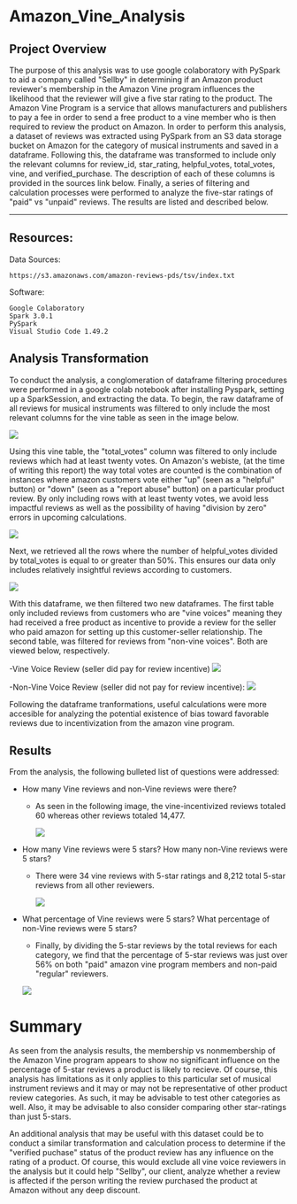 # Amazon_Vine_Analysis

## Project Overview

The purpose of this analysis was to use google colaboratory with PySpark to aid a company called "Sellby" in determining if an Amazon product reviewer's membership in the Amazon Vine program influences the likelihood that the reviewer will give a five star rating to the product.  The Amazon Vine Program is a service that allows manufacturers and publishers to pay a fee in order to send a free product to a vine member who is then required to review the product on Amazon.  In order to perform this analysis, a dataset of reviews was extracted using PySpark from an S3 data storage bucket on Amazon for the category of musical instruments and saved in a dataframe.  Following this, the dataframe was transformed to include only the relevant columns for review_id, star_rating, helpful_votes, total_votes, vine, and verified_purchase.  The description of each of these columns is provided in the sources link below.  Finally, a series of filtering and calculation processes were performed to analyze the five-star ratings of "paid" vs "unpaid" reviews.  The results are listed and described below.

---------------------------------------------
## Resources:

Data Sources: 

    https://s3.amazonaws.com/amazon-reviews-pds/tsv/index.txt

Software: 

    Google Colaboratory
    Spark 3.0.1
    PySpark
    Visual Studio Code 1.49.2


## Analysis Transformation

To conduct the analysis, a conglomeration of dataframe filtering procedures were performed in a google colab notebook after installing Pyspark, setting up a SparkSession, and extracting the data.  To begin, the raw dataframe of all reviews for musical instruments was filtered to only include the most relevant columns for the vine table as seen in the image below.

![](Images_for_readme/Vine_table.png)

Using this vine table, the "total_votes" column was filtered to only include reviews which had at least twenty votes.  On Amazon's webiste, (at the time of writing this report) the way total votes are counted is the combination of instances where amazon customers vote either "up" (seen as a "helpful" button) or "down" (seen as a "report abuse" button) on a particular product review.  By only including rows with at least twenty votes, we avoid less impactful reviews as well as the possibility of having "division by zero" errors in upcoming calculations.

![](Images_for_readme/at_least_20_votes.png)

Next, we retrieved all the rows where the number of helpful_votes divided by total_votes is equal to or greater than 50%.  This ensures our data only includes relatively insightful reviews according to customers.

![](Images_for_readme/helpful_at_least_half.png)

With this dataframe, we then filtered two new dataframes.  The first table only included reviews from customers who are "vine voices" meaning they had received a free product as incentive to provide a review for the seller who paid amazon for setting up this customer-seller relationship.  The second table, was filtered for reviews from "non-vine voices".  Both are viewed below, respectively.


-Vine Voice Review (seller did pay for review incentive)
![](Images_for_readme/vine_member_yes.png)

-Non-Vine Voice Review (seller did not pay for review incentive):
![](Images_for_readme/not_vine_member.png)

Following the dataframe tranformations, useful calculations were more accesible for analyzing the potential existence of bias toward favorable reviews due to incentivization from the amazon vine program.


## Results
From the analysis, the following bulleted list of questions were addressed:

* How many Vine reviews and non-Vine reviews were there?

    - As seen in the following image, the vine-incentivized reviews totaled 60 whereas other reviews totaled 14,477.

        ![](Images_for_readme/total_reviews.png)


* How many Vine reviews were 5 stars? How many non-Vine reviews were 5 stars?

    -   There were 34 vine reviews with 5-star ratings and 8,212 total 5-star reviews from all other reviewers.

        ![](Images_for_readme/5_star_comparison.png)


* What percentage of Vine reviews were 5 stars? What percentage of non-Vine reviews were 5 stars?

    - Finally, by dividing the 5-star reviews by the total reviews for each category, we find that the percentage of 5-star reviews was just over 56% on both "paid" amazon vine program members and non-paid "regular" reviewers.

    ![](Images_for_readme/final_percentages.png)


# Summary

As seen from the analysis results, the membership vs nonmembership of the Amazon Vine program appears to show no significant influence on the percentage of 5-star reviews a product is likely to recieve.  Of course, this analysis has limitations as it only applies to this particular set of musical instrument reviews and it may or may not be representative of other product review categories.  As such, it may be advisable to test other categories as well.  Also, it may be advisable to also consider comparing other star-ratings than just 5-stars.

An additional analysis that may be useful with this dataset could be to conduct a similar transformation and calculation process to determine if the "verified puchase" status of the product review has any influence on the rating of a product.  Of course, this would exclude all vine voice reviewers in the analysis but it could help "Sellby", our client, analyze whether a review is affected if the person writing the review purchased the product at Amazon without any deep discount.